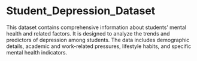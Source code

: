 # Student_Depression_Dataset
This dataset contains comprehensive information about students’ mental health and related factors. It is designed to analyze the trends and predictors of depression among students. The data includes demographic details, academic and work-related pressures, lifestyle habits, and specific mental health indicators.
